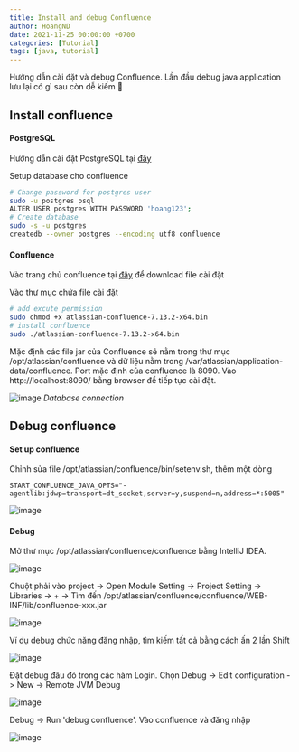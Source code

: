 ```yaml
---
title: Install and debug Confluence
author: HoangND
date: 2021-11-25 00:00:00 +0700
categories: [Tutorial]
tags: [java, tutorial]
---
```


Hướng dẫn cài đặt và debug Confluence. Lần đầu debug java application lưu lại có gì sau còn dễ kiếm 🤭

## Install confluence
#### PostgreSQL
Hướng dẫn cài đặt PostgreSQL tại [đây](https://www.digitalocean.com/community/tutorials/how-to-install-postgresql-on-ubuntu-20-04-quickstart)

Setup database cho confluence
```bash
# Change password for postgres user
sudo -u postgres psql
ALTER USER postgres WITH PASSWORD 'hoang123';
# Create database
sudo -s -u postgres
createdb --owner postgres --encoding utf8 confluence
```


#### Confluence
Vào trang chủ confluence tại [đây](https://www.atlassian.com/software/confluence/download-archives) để download file cài đặt

Vào thư mục chứa file cài đặt

```bash
# add excute permission
sudo chmod +x atlassian-confluence-7.13.2-x64.bin
# install confluence
sudo ./atlassian-confluence-7.13.2-x64.bin
```

Mặc định các file jar của Confluence sẽ nằm trong thư mục /opt/atlassian/confluence và dữ liệu nằm trong /var/atlassian/application-data/confluence. Port mặc định của confluence là 8090.
Vào http://localhost:8090/ bằng browser để tiếp tục cài đặt.

![image](https://user-images.githubusercontent.com/61985236/143288957-b0349eec-b8df-417f-a6a0-72c081eb9995.png)
_Database connection_

## Debug confluence
#### Set up confluence
Chỉnh sửa file /opt/atlassian/confluence/bin/setenv.sh, thêm một dòng
```
START_CONFLUENCE_JAVA_OPTS="-agentlib:jdwp=transport=dt_socket,server=y,suspend=n,address=*:5005"
```

![image](https://user-images.githubusercontent.com/61985236/143294309-230aa768-56f1-4322-b1ec-5db47e3b999e.png)

#### Debug
Mở thư mục /opt/atlassian/confluence/confluence bằng IntelliJ IDEA. 

![image](https://user-images.githubusercontent.com/61985236/143294870-f7f1f765-1a6d-428d-b104-89473ec5ab2d.png)

Chuột phải vào project -> Open Module Setting -> Project Setting -> Libraries -> + -> Tìm đến /opt/atlassian/confluence/confluence/WEB-INF/lib/confluence-xxx.jar

![image](https://user-images.githubusercontent.com/61985236/143295169-d52756b6-8e77-4494-bdee-d0ed51bba8ea.png)

Ví dụ debug chức năng đăng nhập, tìm kiếm tất cả bằng cách ấn 2 lần Shift

![image](https://user-images.githubusercontent.com/61985236/143296049-075855f3-358c-408a-9633-566a11e6537f.png)

Đặt debug đâu đó trong các hàm Login. Chọn Debug -> Edit configuration -> New -> Remote JVM Debug

![image](https://user-images.githubusercontent.com/61985236/143296302-ef15e1dc-79d5-4692-b07e-7aabe9a585d7.png)

Debug -> Run 'debug confluence'. Vào confluence và đăng nhập

![image](https://user-images.githubusercontent.com/61985236/143297672-e67511b9-c921-4e7f-9fee-d640fe24a15f.png)



